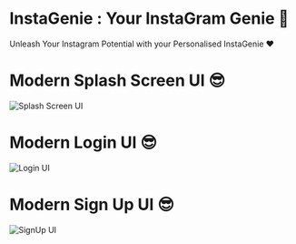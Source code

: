 # InstaGenie : Your InstaGram Genie 🤩
Unleash Your Instagram Potential with your Personalised InstaGenie ❤
# Modern Splash Screen UI 😎
![Splash Screen UI](https://user-images.githubusercontent.com/111262410/216822226-5f70cfb9-59a7-4dc2-adad-f9bd33145d7f.png)
# Modern Login UI 😎
![Login UI](https://user-images.githubusercontent.com/111262410/216765906-696ac18b-6ab0-4234-8369-6df5d512411a.png)
# Modern Sign Up UI 😎
![SignUp UI](https://user-images.githubusercontent.com/111262410/216835434-95dd07cc-00e2-4d8f-853e-731be1164dc4.png)
